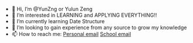 - 👋 Hi, I’m @YunZng or Yulun Zeng
- 👀 I’m interested in LEARNING and APPLYING EVERYTHING!!
- 🌱 I’m currently learning Date Structure
- 💞️ I’m looking to gain experience from any source to grow my knowledge
- 📫 How to reach me: [Personal email](yulunliss001@gmail.com) [School email](yzeng01@syr.edu)

<!---
YunZng/YunZng is a ✨ special ✨ repository because its `README.md` (this file) appears on your GitHub profile.
You can click the Preview link to take a look at your changes.
--->
